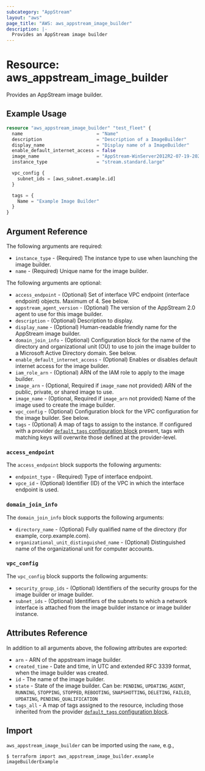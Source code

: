 ```yaml
---
subcategory: "AppStream"
layout: "aws"
page_title: "AWS: aws_appstream_image_builder"
description: |-
  Provides an AppStream image builder
---
```


# Resource: aws_appstream_image_builder

Provides an AppStream image builder.

## Example Usage

```terraform
resource "aws_appstream_image_builder" "test_fleet" {
  name                           = "Name"
  description                    = "Description of a ImageBuilder"
  display_name                   = "Display name of a ImageBuilder"
  enable_default_internet_access = false
  image_name                     = "AppStream-WinServer2012R2-07-19-2021"
  instance_type                  = "stream.standard.large"

  vpc_config {
    subnet_ids = [aws_subnet.example.id]
  }

  tags = {
    Name = "Example Image Builder"
  }
}
```

## Argument Reference

The following arguments are required:

* `instance_type` - (Required) The instance type to use when launching the image builder.
* `name` - (Required) Unique name for the image builder.

The following arguments are optional:

* `access_endpoint` - (Optional) Set of interface VPC endpoint (interface endpoint) objects. Maximum of 4. See below.
* `appstream_agent_version` - (Optional) The version of the AppStream 2.0 agent to use for this image builder.
* `description` - (Optional) Description to display.
* `display_name` - (Optional) Human-readable friendly name for the AppStream image builder.
* `domain_join_info` - (Optional) Configuration block for the name of the directory and organizational unit (OU) to use to join the image builder to a Microsoft Active Directory domain. See below.
* `enable_default_internet_access` - (Optional) Enables or disables default internet access for the image builder.
* `iam_role_arn` - (Optional) ARN of the IAM role to apply to the image builder.
* `image_arn` - (Optional, Required if `image_name` not provided) ARN of the public, private, or shared image to use.
* `image_name` - (Optional, Required if `image_arn` not provided) Name of the image used to create the image builder.
* `vpc_config` - (Optional) Configuration block for the VPC configuration for the image builder. See below.
* `tags` - (Optional) A map of tags to assign to the instance. If configured with a provider [`default_tags` configuration block](/docs/providers/aws/index.html#default_tags-configuration-block) present, tags with matching keys will overwrite those defined at the provider-level.

### `access_endpoint`

The `access_endpoint` block supports the following arguments:

* `endpoint_type` - (Required) Type of interface endpoint.
* `vpce_id` - (Optional) Identifier (ID) of the VPC in which the interface endpoint is used.

### `domain_join_info`

The `domain_join_info` block supports the following arguments:

* `directory_name` - (Optional) Fully qualified name of the directory (for example, corp.example.com).
* `organizational_unit_distinguished_name` - (Optional) Distinguished name of the organizational unit for computer accounts.

### `vpc_config`

The `vpc_config` block supports the following arguments:

* `security_group_ids` - (Optional) Identifiers of the security groups for the image builder or image builder.
* `subnet_ids` - (Optional) Identifiers of the subnets to which a network interface is attached from the image builder instance or image builder instance.

## Attributes Reference

In addition to all arguments above, the following attributes are exported:

* `arn` - ARN of the appstream image builder.
* `created_time` -  Date and time, in UTC and extended RFC 3339 format, when the image builder was created.
* `id` - The name of the image builder.
* `state` - State of the image builder. Can be: `PENDING`, `UPDATING_AGENT`, `RUNNING`, `STOPPING`, `STOPPED`, `REBOOTING`, `SNAPSHOTTING`, `DELETING`, `FAILED`, `UPDATING`, `PENDING_QUALIFICATION`
* `tags_all` - A map of tags assigned to the resource, including those inherited from the provider [`default_tags` configuration block](/docs/providers/aws/index.html#default_tags-configuration-block).

## Import

`aws_appstream_image_builder` can be imported using the `name`, e.g.,

```
$ terraform import aws_appstream_image_builder.example imageBuilderExample
```
